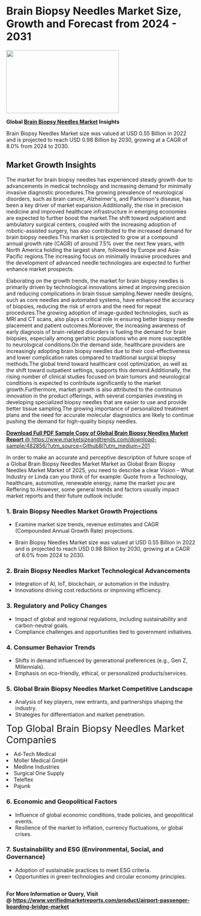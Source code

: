<H1>Brain Biopsy Needles Market Size, Growth and Forecast from 2024 - 2031</H1><img class="aligncenter size-medium wp-image-584254" src="https://thirdeyenews.in/wp-content/uploads/2024/09/Global-Market-Research-300x168.jpeg" alt="" width="300" height="168" /><p><strong>Global&nbsp;<a href="https://www.marketsizeandtrends.com/download-sample/482856/?utm_source=Github8j?utm_medium=201">Brain Biopsy Needles Market</a> Insights</strong></p><p>Brain Biopsy Needles Market size was valued at USD 0.55 Billion in 2022 and is projected to reach USD 0.98 Billion by 2030, growing at a CAGR of 8.0% from 2024 to 2030.</p><p><h2>Market Growth Insights</h2> <p>The market for brain biopsy needles has experienced steady growth due to advancements in medical technology and increasing demand for minimally invasive diagnostic procedures.The growing prevalence of neurological disorders, such as brain cancer, Alzheimer's, and Parkinson's disease, has been a key driver of market expansion.Additionally, the rise in precision medicine and improved healthcare infrastructure in emerging economies are expected to further boost the market.The shift toward outpatient and ambulatory surgical centers, coupled with the increasing adoption of robotic-assisted surgery, has also contributed to the increased demand for brain biopsy needles.This market is projected to grow at a compound annual growth rate (CAGR) of around 7.5% over the next few years, with North America holding the largest share, followed by Europe and Asia-Pacific regions.The increasing focus on minimally invasive procedures and the development of advanced needle technologies are expected to further enhance market prospects.</p> <p><a href="download-sample-link"></a></p> <p>Elaborating on the growth trends, the market for brain biopsy needles is primarily driven by technological innovations aimed at improving precision and reducing complications in brain tissue sampling.Newer needle designs, such as core needles and automated systems, have enhanced the accuracy of biopsies, reducing the risk of errors and the need for repeat procedures.The growing adoption of image-guided technologies, such as MRI and CT scans, also plays a critical role in ensuring better biopsy needle placement and patient outcomes.Moreover, the increasing awareness of early diagnosis of brain-related disorders is fueling the demand for brain biopsies, especially among geriatric populations who are more susceptible to neurological conditions.On the demand side, healthcare providers are increasingly adopting brain biopsy needles due to their cost-effectiveness and lower complication rates compared to traditional surgical biopsy methods.The global trend toward healthcare cost optimization, as well as the shift toward outpatient settings, supports this demand.Additionally, the rising number of clinical studies focused on brain tumors and neurological conditions is expected to contribute significantly to the market growth.Furthermore, market growth is also attributed to the continuous innovation in the product offerings, with several companies investing in developing specialized biopsy needles that are easier to use and provide better tissue sampling.The growing importance of personalized treatment plans and the need for accurate molecular diagnostics are likely to continue pushing the demand for high-quality biopsy needles.<p><a href="get-more-link"></p><p><span class=""><strong>Download Full PDF Sample Copy of Global Brain Biopsy Needles Market Report</strong> @ <a href="https://www.marketsizeandtrends.com/download-sample/482856/?utm_source=Github8j?utm_medium=201" target="_blank">https://www.marketsizeandtrends.com/download-sample/482856/?utm_source=Github8j?utm_medium=201</a></span></p><p>In order to make an accurate and perceptive description of future scope of a Global&nbsp;Brain Biopsy Needles Market Market as Global&nbsp;Brain Biopsy Needles Market Market of 2025, you need to describe a clear Vision &ndash; What Industry or Linda can you think of for example: Quote from a Technology, healthcare, automotive, renewable energy, name the market you are Reffering to.However, some general trends and factors usually impact market reports and their future outlook include:</p><h3>1.&nbsp;<strong>Brain Biopsy Needles Market Growth Projections</strong></h3><ul><li>Examine market size trends, revenue estimates and CAGR (Compounded Annual Growth Rate) projections.</li><li><p>Brain Biopsy Needles Market size was valued at USD 0.55 Billion in 2022 and is projected to reach USD 0.98 Billion by 2030, growing at a CAGR of 8.0% from 2024 to 2030.</p></li></ul><h3>2.&nbsp;<strong>Brain Biopsy Needles Market Technological Advancements</strong></h3><ul><li>Integration of AI, IoT, blockchain, or automation in the industry.</li><li>Innovations driving cost reductions or improving efficiency.</li></ul><h3>3.&nbsp;<strong>Regulatory and Policy Changes</strong></h3><ul><li>Impact of global and regional regulations, including sustainability and carbon-neutral goals.</li><li>Compliance challenges and opportunities tied to government initiatives.</li></ul><h3>4.&nbsp;<strong>Consumer Behavior Trends</strong></h3><ul><li>Shifts in demand influenced by generational preferences (e.g., Gen Z, Millennials).</li><li>Emphasis on eco-friendly, ethical, or personalized products/services.</li></ul><h3>5.&nbsp;<strong>Global Brain Biopsy Needles Market Competitive Landscape</strong></h3><ul><li>Analysis of key players, new entrants, and partnerships shaping the industry.</li><li>Strategies for differentiation and market penetration.</li></ul><p data-pm-slice="1 1 []"><span style="color: inherit; font-family: inherit; font-size: 25px;">Top Global Brain Biopsy Needles Market Companies</span></p><div class="" data-test-id=""><p><li>Ad-Tech Medical</li><li> Moller Medical GmbH</li><li> Medline Industries</li><li> Surgical One Supply</li><li> Teleflex</li><li> Pajunk</li></p></div><h3>6.&nbsp;<strong>Economic and Geopolitical Factors</strong></h3><ul><li>Influence of global economic conditions, trade policies, and geopolitical events.</li><li>Resilience of the market to inflation, currency fluctuations, or global crises.</li></ul><h3>7.&nbsp;<strong>Sustainability and ESG (Environmental, Social, and Governance)</strong></h3><ul><li>Adoption of sustainable practices to meet ESG criteria.</li><li>Opportunities in green technologies and circular economy principles.</li></ul><h2><strong style="font-size: 14px;">For More Information or Query, Visit @&nbsp;</strong><a style="background-color: #ffffff; font-size: 14px;" href="https://www.marketsizeandtrends.com/report/brain-biopsy-needles-market/" target="_blank">https://www.verifiedmarketreports.com/product/airport-passenger-boarding-bridge-market</a></h2>
